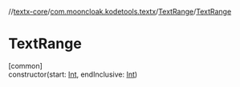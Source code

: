 //[textx-core](../../../index.md)/[com.mooncloak.kodetools.textx](../index.md)/[TextRange](index.md)/[TextRange](-text-range.md)

# TextRange

[common]\
constructor(start: [Int](https://kotlinlang.org/api/latest/jvm/stdlib/kotlin/-int/index.html), endInclusive: [Int](https://kotlinlang.org/api/latest/jvm/stdlib/kotlin/-int/index.html))
